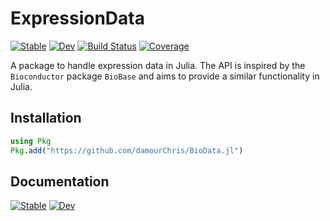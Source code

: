 # ExpressionData

[![Stable](https://img.shields.io/badge/docs-stable-blue.svg)](https://damourChris.github.io/BioData.jl/stable/)
[![Dev](https://img.shields.io/badge/docs-dev-blue.svg)](https://damourChris.github.io/BioData.jl/dev/)
[![Build Status](https://github.com/damourChris/BioData.jl/actions/workflows/CI.yml/badge.svg?branch=main)](https://github.com/damourChris/BioData.jl/actions/workflows/CI.yml?query=branch%3Amain)
[![Coverage](https://codecov.io/gh/damourChris/BioData.jl/branch/main/graph/badge.svg)](https://codecov.io/gh/damourChris/BioData.jl)


A package to handle expression data in Julia. The API is inspired by the `Bioconductor` package `BioBase` and aims to provide a similar functionality in Julia.

## Installation

```julia
using Pkg
Pkg.add("https://github.com/damourChris/BioData.jl")
```

## Documentation

[![Stable](https://img.shields.io/badge/docs-stable-blue.svg)](https://damourChris.github.io/BioData.jl/stable/)
[![Dev](https://img.shields.io/badge/docs-dev-blue.svg)](https://damourChris.github.io/BioData.jl/dev/)

